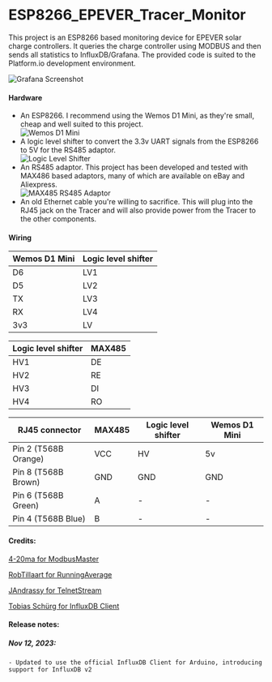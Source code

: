 # ESP8266_EPEVER_Tracer_Monitor
This project is an ESP8266 based monitoring device for EPEVER solar charge controllers. It queries the charge controller using MODBUS and then sends all statistics to InfluxDB/Grafana. The provided code is suited to the Platform.io development environment.

![Grafana Screenshot](https://github.com/octal-ip/ESP8266_EPEVER_Tracer_Monitor/blob/main/pics/Grafana_screenshot.png "Grafana Screenshot")


#### Hardware
- An ESP8266. I recommend using the Wemos D1 Mini, as they're small, cheap and well suited to this project.  
![Wemos D1 Mini](https://github.com/octal-ip/ESP8266_EPEVER_Tracer_Monitor/blob/main/pics/D1_mini.png "Wemos D1 Mini")
- A logic level shifter to convert the 3.3v UART signals from the ESP8266 to 5V for the RS485 adaptor.  
![Logic Level Shifter](https://github.com/octal-ip/ESP8266_EPEVER_Tracer_Monitor/blob/main/pics/logic_shifter.png "Logic Level Shifter")
- An RS485 adaptor. This project has been developed and tested with MAX486 based adaptors, many of which are available on eBay and Aliexpress.  
![MAX485 RS485 Adaptor](https://github.com/octal-ip/ESP8266_EPEVER_Tracer_Monitor/blob/main/pics/RS485_board.png "MAX485 RS485 Adaptor")
- An old Ethernet cable you're willing to sacrifice. This will plug into the RJ45 jack on the Tracer and will also provide power from the Tracer to the other components.


#### Wiring
| Wemos D1 Mini | Logic level shifter |
| ------------ | ------------ |
| D6 | LV1 |
| D5 | LV2 |
| TX  |  LV3 |
| RX  |  LV4 |
| 3v3  |  LV |

| Logic level shifter | MAX485 |
| ------------ | ------------ |
| HV1  | DE |
| HV2 |  RE |
| HV3 | DI |
| HV4 | RO |

| RJ45 connector | MAX485 | Logic level shifter | Wemos D1 Mini
| ------------ | ------------ | ------------ | ------------ |
| Pin 2 (T568B Orange) | VCC | HV | 5v |
| Pin 8 (T568B Brown) |  GND | GND | GND |
| Pin 6 (T568B Green) | A | - | - | 
| Pin 4 (T568B Blue) | B | - | - |


#### Credits:
[4-20ma for ModbusMaster](https://github.com/4-20ma/ModbusMaster)

[RobTillaart for RunningAverage](https://github.com/RobTillaart/RunningAverage)

[JAndrassy for TelnetStream](https://github.com/jandrassy/TelnetStream)

[Tobias Schürg for InfluxDB Client](https://github.com/tobiasschuerg/InfluxDB-Client-for-Arduino/)


#### Release notes:
##### Nov 12, 2023:
	- Updated to use the official InfluxDB Client for Arduino, introducing support for InfluxDB v2

